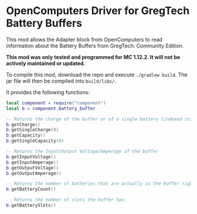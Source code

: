 # OpenComputers Driver for GregTech Battery Buffers

This mod allows the Adapter block from OpenComputers to read information about the Battery Buffers from GregTech: Community Edition.

**This mod was only tested and programmed for MC 1.12.2. It will not be actively maintained or updated.**

To compile this mod, download the repo and execute `./gradlew build`. The jar file will then be compiled into `build/libs/`.

It provides the following functions:

```lua
local component = require("component")
local b = component.battery_buffer

-- Returns the charge of the buffer or of a single battery (indexed starting from 0)
b.getCharge()
b.getSingleCharge(0)
b.getCapacity()
b.getSingleCapacity(0)

-- Returns the Input/Output Voltage/Amperage of the buffer
b.getInputVoltage()
b.getInputAmperage()
b.getOutputVoltage()
b.getOutputAmperage()

-- Returns the number of batteries that are actually in the buffer right now
b.getBatteryCount()

-- Returns the number of slots the buffer has
b.getBatterySlots()
```
